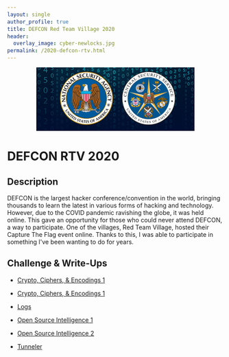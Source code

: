 ```yaml
---
layout: single
author_profile: true
title: DEFCON Red Team Village 2020
header:
  overlay_image: cyber-newlocks.jpg
permalink: /2020-defcon-rtv.html
---
```


<p align="center"><img src="/images/nsa-css-logo.png"></p>

# DEFCON RTV 2020

## Description

DEFCON is the largest hacker conference/convention in the world, bringing thousands to learn the latest in various forms of hacking and technology. However, due to the COVID pandemic ravishing the globe, it was held online. This gave an opportunity for those who could never attend DEFCON, a way to participate. One of the villages, Red Team Village, hosted their Capture The Flag event online. Thanks to this, I was able to participate in something I've been wanting to do for years.

## Challenge & Write-Ups

* <a href="https://logicoverflow.tech/2020-defcon-crypto1/">Crypto, Ciphers, & Encodings 1</a>

* <a href="https://logicoverflow.tech/2020-defcon-crypto2/">Crypto, Ciphers, & Encodings 1</a>

* <a href="https://logicoverflow.tech/2020-defcon-logs/">Logs</a>

* <a href="https://logicoverflow.tech/2020-defcon-osint1/">Open Source Intelligence 1</a>

* <a href="https://logicoverflow.tech/2020-defcon-osint2/">Open Source Intelligence 2</a>

* <a href="https://logicoverflow.tech/2020-defcon-tunneler/">Tunneler</a>